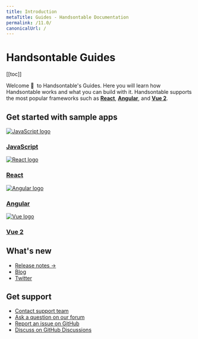 ```yaml
---
title: Introduction
metaTitle: Guides - Handsontable Documentation
permalink: /11.0/
canonicalUrl: /
---
```


# Handsontable Guides

[[toc]]

Welcome 👋&nbsp; to Handsontable's Guides. Here you will learn how Handsontable works and what you can build with it. Handsontable supports the most popular frameworks such as **[React](@/guides/integrate-with-react/react-simple-example.md)**, **[Angular](@/guides/integrate-with-angular/angular-simple-example.md)**, and **[Vue 2](@/guides/integrate-with-vue/vue-simple-example.md)**.

## Get started with sample apps

<div class="row-items-container">
    <a href="/docs/11.0/hello-world" class="row-item">
     <img class="integration-framework-logo" src="/docs/11.0/img/pages/introduction/javascript.svg" alt="JavaScript logo" />
     <h3>JavaScript</h3>
    </a>

   <a href="/docs/11.0/react-simple-example" class="row-item">
   <img class="integration-framework-logo" src="/docs/11.0/img/pages/introduction/react.svg" alt="React logo" />
    <h3>React</h3>
   </a>

   <a href="/docs/11.0/angular-simple-example" class="row-item">
    <img class="integration-framework-logo" src="/docs/11.0/img/pages/introduction/angular.svg" alt="Angular logo" />
    <h3>Angular</h3>
   </a>

   <a href="/docs/11.0/vue-simple-example" class="row-item">
    <img class="integration-framework-logo" src="/docs/11.0/img/pages/introduction/vue.svg" alt="Vue logo" />
    <h3>Vue 2</h3>
   </a>
</div>

## What's new

- [Release notes &#8594;](@/guides/upgrade-and-migration/release-notes.md)
- [Blog](https://handsontable.com/blog)
- [Twitter](https://twitter.com/handsontable)

## Get support

- [Contact support team](https://handsontable.com/contact?category=technical_support)
- [Ask a question on our forum](https://forum.handsontable.com)
- [Report an issue on GitHub](https://github.com/handsontable/handsontable/issues)
- [Discuss on GitHub Discussions](https://github.com/handsontable/handsontable/discussions)
